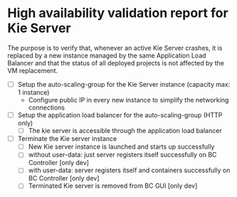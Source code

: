# High availability validation report for Kie Server
The purpose is to verify that, whenever an active Kie Server crashes, it is replaced by 
a new instance managed by the same Application Load Balancer and that the status of all deployed projects
is not affected by the VM replacement.

- [ ] Setup the auto-scaling-group for the Kie Server instance (capacity max: 1 instance)
  - Configure public IP in every new instance to simplify the networking connections 
- [ ] Setup the application load balancer for the auto-scaling-group (HTTP only)
  - [ ] The kie server is accessible through the application load balancer
- [ ] Terminate the Kie server instance
  - [ ] New Kie server instance is launched and starts up successfully
  - [ ] without user-data: just server registers itself successfully on BC Controller [only dev]
  - [ ] with user-data: server registers itself and containers successfully on BC Controller [only dev]
  - [ ] Terminated Kie server is removed from BC GUI [only dev]